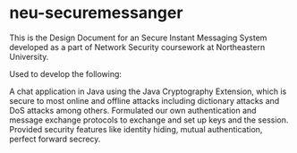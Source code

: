 # neu-securemessanger

This is the Design Document for an Secure Instant Messaging System developed as a part of Network Security coursework at Northeastern University.


Used to develop the following:  

A chat application in Java using the Java Cryptography Extension, which is secure to most online and offline attacks including dictionary attacks and DoS attacks among others.
Formulated our own authentication and message exchange protocols to exchange and set up keys and the session.
Provided security features like identity hiding, mutual authentication, perfect forward secrecy.

